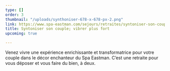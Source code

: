 ```yaml
---
type: []
order: 3
thumbnail: "/uploads/synthoniser-678-x-678-px-2.png"
link: https://www.spa-eastman.com/sejours/retraites/syntoniser-son-couple-vibrer-plus-fort/
title: Syntoniser son couple; vibrer plus fort
upcoming: true

---
```

Venez vivre une expérience enrichissante et transformatrice pour votre couple dans le décor enchanteur du Spa Eastman. C’est une retraite pour vous déposer et vous faire du bien, à deux.
